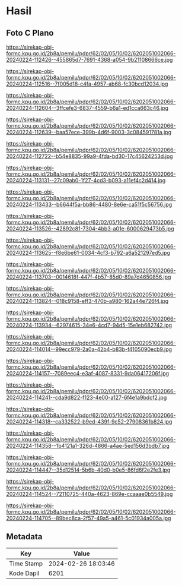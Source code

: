 # Hasil

## Foto C Plano

https://sirekap-obj-formc.kpu.go.id/2b8a/pemilu/pdpr/62/02/05/10/02/6202051002066-20240224-112426--455865d7-7691-4368-a054-9b21108666ce.jpg

https://sirekap-obj-formc.kpu.go.id/2b8a/pemilu/pdpr/62/02/05/10/02/6202051002066-20240224-112516--7f005d18-c4fa-4957-ab68-fc30bcd12034.jpg

https://sirekap-obj-formc.kpu.go.id/2b8a/pemilu/pdpr/62/02/05/10/02/6202051002066-20240224-112604--3ffcefe3-6837-4559-b6a1-ed1cca663c46.jpg

https://sirekap-obj-formc.kpu.go.id/2b8a/pemilu/pdpr/62/02/05/10/02/6202051002066-20240224-112639--baa57ece-399b-4d6f-9003-3c084591781a.jpg

https://sirekap-obj-formc.kpu.go.id/2b8a/pemilu/pdpr/62/02/05/10/02/6202051002066-20240224-112722--b54e8835-99a9-4fda-bd30-17c45624253d.jpg

https://sirekap-obj-formc.kpu.go.id/2b8a/pemilu/pdpr/62/02/05/10/02/6202051002066-20240224-113131--27c09ab0-1f27-4cd3-b093-a11ef4c2d414.jpg

https://sirekap-obj-formc.kpu.go.id/2b8a/pemilu/pdpr/62/02/05/10/02/6202051002066-20240224-113433--b6644f5a-bb86-4480-8e6e-ca51f5c56756.jpg

https://sirekap-obj-formc.kpu.go.id/2b8a/pemilu/pdpr/62/02/05/10/02/6202051002066-20240224-113526--42892c81-7304-4bb3-a01e-6000629473b5.jpg

https://sirekap-obj-formc.kpu.go.id/2b8a/pemilu/pdpr/62/02/05/10/02/6202051002066-20240224-113625--f8e6be61-0034-4cf3-b792-a6a521297ed5.jpg

https://sirekap-obj-formc.kpu.go.id/2b8a/pemilu/pdpr/62/02/05/10/02/6202051002066-20240224-113703--0014618f-447f-4b57-85d0-89a7d4650856.jpg

https://sirekap-obj-formc.kpu.go.id/2b8a/pemilu/pdpr/62/02/05/10/02/6202051002066-20240224-113824--018c9158-eff3-470b-a980-162a44e726f4.jpg

https://sirekap-obj-formc.kpu.go.id/2b8a/pemilu/pdpr/62/02/05/10/02/6202051002066-20240224-113934--62974615-34e6-4cd7-94d5-15e1eb682742.jpg

https://sirekap-obj-formc.kpu.go.id/2b8a/pemilu/pdpr/62/02/05/10/02/6202051002066-20240224-114014--99ecc979-2a0a-42b4-b83b-f4105090ecb9.jpg

https://sirekap-obj-formc.kpu.go.id/2b8a/pemilu/pdpr/62/02/05/10/02/6202051002066-20240224-114157--7089eec4-e3af-4087-8331-9da06417206f.jpg

https://sirekap-obj-formc.kpu.go.id/2b8a/pemilu/pdpr/62/02/05/10/02/6202051002066-20240224-114241--cda9d822-f123-4e00-a127-6f4e1a9bdcf2.jpg

https://sirekap-obj-formc.kpu.go.id/2b8a/pemilu/pdpr/62/02/05/10/02/6202051002066-20240224-114318--ca332522-b9ed-439f-9c52-27908361b824.jpg

https://sirekap-obj-formc.kpu.go.id/2b8a/pemilu/pdpr/62/02/05/10/02/6202051002066-20240224-114358--1b4121a1-326d-4866-a4ae-5ed156d3bdb7.jpg

https://sirekap-obj-formc.kpu.go.id/2b8a/pemilu/pdpr/62/02/05/10/02/6202051002066-20240224-114447--35d12514-5b6b-40d0-b0e5-86fd6f2e2fe3.jpg

https://sirekap-obj-formc.kpu.go.id/2b8a/pemilu/pdpr/62/02/05/10/02/6202051002066-20240224-114524--72110725-440a-4623-869e-ccaaae0b5549.jpg

https://sirekap-obj-formc.kpu.go.id/2b8a/pemilu/pdpr/62/02/05/10/02/6202051002066-20240224-114705--89bec8ca-2f57-49a5-a461-5c01934a005a.jpg


## Metadata

| Key        | Value               |
| ---------- | ------------------- |
| Time Stamp | 2024-02-26 18:03:46 |
| Kode Dapil | 6201                |



